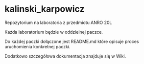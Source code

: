 # kalinski_karpowicz

Repozytorium na laboratoria z przedmiotu ANRO 20L

Każda laboratorium będzie w oddzielnej paczce.


Do każdej paczki dołączone jest README.md które opisuje proces uruchomienia konkretnej paczki.

Dodatkowo szczegółowa dokumentacja znajduje się w Wiki.
